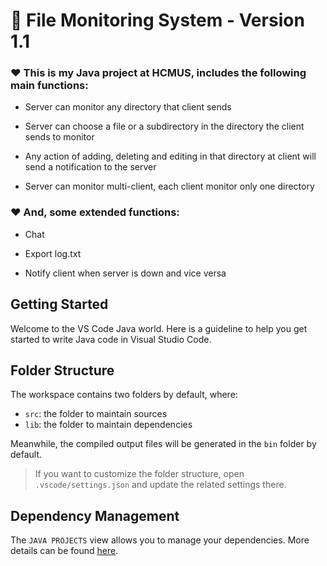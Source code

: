# 👀 File Monitoring System - Version 1.1

### ❤️ This is my Java project at HCMUS, includes the following main functions:

* Server can monitor any directory that client sends

* Server can choose a file or a subdirectory in the directory the client sends to monitor

* Any action of adding, deleting and editing in that directory at client will send a notification to the server

* Server can monitor multi-client, each client monitor only one directory

### ❤️ And, some extended functions:

* Chat

* Export log.txt

* Notify client when server is down and vice versa

## Getting Started

Welcome to the VS Code Java world. Here is a guideline to help you get started to write Java code in Visual Studio Code.

## Folder Structure

The workspace contains two folders by default, where:

- `src`: the folder to maintain sources
- `lib`: the folder to maintain dependencies

Meanwhile, the compiled output files will be generated in the `bin` folder by default.

> If you want to customize the folder structure, open `.vscode/settings.json` and update the related settings there.

## Dependency Management

The `JAVA PROJECTS` view allows you to manage your dependencies. More details can be found [here](https://github.com/microsoft/vscode-java-dependency#manage-dependencies).
